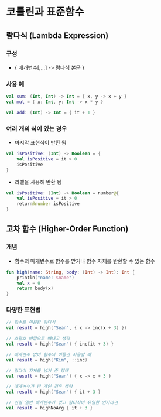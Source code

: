 # 코틀린과 표준함수

## 람다식 (Lambda Expression)

### 구성

- { 매개변수[,...] -> 람다식 본문 }

### 사용 예

```kotlin
val sum: (Int, Int) -> Int = { x, y -> x + y }
val mul = { x: Int, y: Int -> x * y }

val add: (Int) -> Int = { it + 1 }
```

### 여러 개의 식이 있는 경우

- 마지막 표현식이 반환 됨

```kotlin
val isPositive: (Int) -> Boolean = {
    val isPositive = it > 0
    isPositive
}
```

- 라벨을 사용해 반환 됨

```kotlin
val isPositive: (Int) -> Boolean = number@{
    val isPositive = it > 0
    return@number isPositive
}
```

## 고차 함수 (Higher-Order Function)

### 개념

- 함수의 매개변수로 함수를 받거나 함수 자체를 반환할 수 있는 함수

```kotlin
fun high(name: String, body: (Int) -> Int): Int {
    println("name: $name")
    val x = 0
    return body(x)
}
```

### 다양한 표현법

```kotlin
// 함수를 이용한 람다식
val result = high("Sean", { x -> inc(x + 3) })

// 소괄호 바깥으로 빼내고 생략
val result = high("Sean") { inc(it + 3) }

// 매개변수 없이 함수의 이름만 사용할 때
val result = high("Kim", ::inc)

// 람다식 자체를 넘겨 준 형태
val result = high("Sean") { x -> x + 3 }

// 매개변수가 한 개인 경우 생략
val result = high("Sean") { it + 3 }

// 만일 일반 매개변수가 없고 람다식이 유일한 인자라면
val result = highNoArg { it + 3 }
```